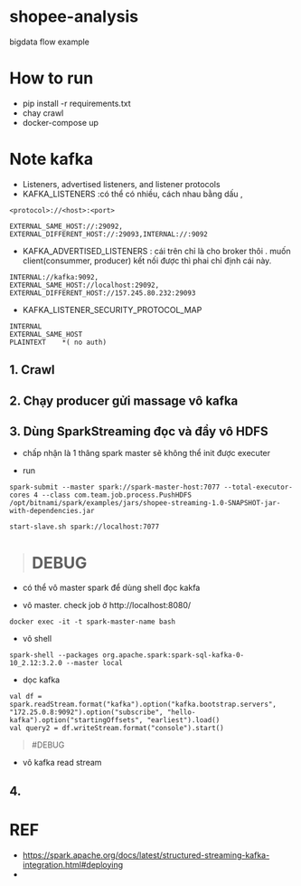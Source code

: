 # shopee-analysis
bigdata flow example


# How to run 

- pip install -r requirements.txt
- chay crawl 
- docker-compose up

# Note kafka 

- Listeners, advertised listeners, and listener protocols
- KAFKA_LISTENERS :có thể có nhiều, cách nhau bằng dấu , 
```
<protocol>://<host>:<port>
```

```
EXTERNAL_SAME_HOST://:29092,
EXTERNAL_DIFFERENT_HOST://:29093,INTERNAL://:9092
```

- KAFKA_ADVERTISED_LISTENERS : cái trên chỉ là cho broker thôi . muốn client(consummer, producer) kết nối được thì phai chỉ định cái này. 
```
INTERNAL://kafka:9092,
EXTERNAL_SAME_HOST://localhost:29092,
EXTERNAL_DIFFERENT_HOST://157.245.80.232:29093
```

- KAFKA_LISTENER_SECURITY_PROTOCOL_MAP
```
INTERNAL
EXTERNAL_SAME_HOST
PLAINTEXT    *( no auth) 
```

## 1. Crawl

## 2. Chạy producer gửi massage vô kafka 

## 3. Dùng SparkStreaming đọc và đẩy vô HDFS 

- chấp nhận là 1 thâng spark master sẽ không thể init được executer 

- run 
```
spark-submit --master spark://spark-master-host:7077 --total-executor-cores 4 --class com.team.job.process.PushHDFS /opt/bitnami/spark/examples/jars/shopee-streaming-1.0-SNAPSHOT-jar-with-dependencies.jar
```

```
start-slave.sh spark://localhost:7077 
```


> # DEBUG 
- có thể vô master spark để dùng shell đọc kakfa 

- vô master. check job ở http://localhost:8080/
```
docker exec -it -t spark-master-name bash
```

- vô shell 
```
spark-shell --packages org.apache.spark:spark-sql-kafka-0-10_2.12:3.2.0 --master local 
```

- dọc kafka 

```
val df = spark.readStream.format("kafka").option("kafka.bootstrap.servers", "172.25.0.8:9092").option("subscribe", "hello-kafka").option("startingOffsets", "earliest").load()
val query2 = df.writeStream.format("console").start()

```

> #DEBUG 
- vô kafka read stream

## 4. 



# REF 
- https://spark.apache.org/docs/latest/structured-streaming-kafka-integration.html#deploying
- 